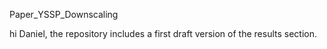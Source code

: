 Paper_YSSP_Downscaling

hi Daniel, the repository includes a first draft version of the results section. 
